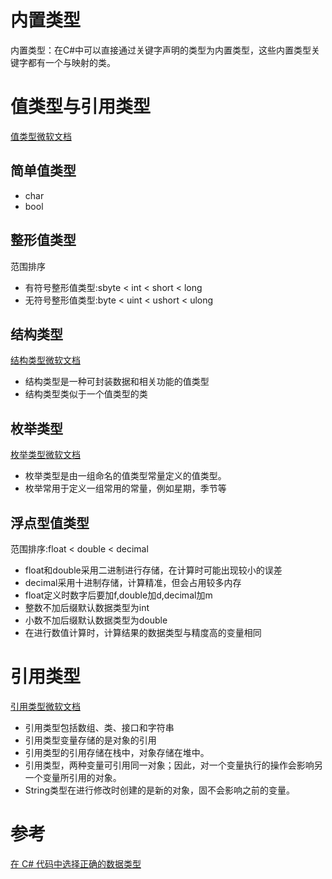# 内置类型

内置类型：在C#中可以直接通过关键字声明的类型为内置类型，这些内置类型关键字都有一个与映射的类。

# 值类型与引用类型

[值类型微软文档](https://docs.microsoft.com/zh-cn/dotnet/csharp/language-reference/builtin-types/value-types)

## 简单值类型

* char
* bool

## 整形值类型

范围排序

* 有符号整形值类型:sbyte < int < short < long
* 无符号整形值类型:byte < uint < ushort < ulong

## 结构类型

[结构类型微软文档](https://docs.microsoft.com/zh-cn/dotnet/csharp/language-reference/builtin-types/struct)

* 结构类型是一种可封装数据和相关功能的值类型
* 结构类型类似于一个值类型的类

## 枚举类型

[枚举类型微软文档](https://docs.microsoft.com/zh-cn/dotnet/csharp/language-reference/builtin-types/enum)

* 枚举类型是由一组命名的值类型常量定义的值类型。
* 枚举常用于定义一组常用的常量，例如星期，季节等

## 浮点型值类型

范围排序:float < double < decimal

* float和double采用二进制进行存储，在计算时可能出现较小的误差
* decimal采用十进制存储，计算精准，但会占用较多内存
* float定义时数字后要加f,double加d,decimal加m
* 整数不加后缀默认数据类型为int
* 小数不加后缀默认数据类型为double
* 在进行数值计算时，计算结果的数据类型与精度高的变量相同

# 引用类型

[引用类型微软文档](https://docs.microsoft.com/zh-cn/dotnet/csharp/language-reference/keywords/reference-types)

* 引用类型包括数组、类、接口和字符串
* 引用类型变量存储的是对象的引用
* 引用类型的引用存储在栈中，对象存储在堆中。
* 引用类型，两种变量可引用同一对象；因此，对一个变量执行的操作会影响另一个变量所引用的对象。
* String类型在进行修改时创建的是新的对象，固不会影响之前的变量。

# 参考

[在 C# 代码中选择正确的数据类型](https://docs.microsoft.com/zh-cn/learn/modules/csharp-choose-data-type/)